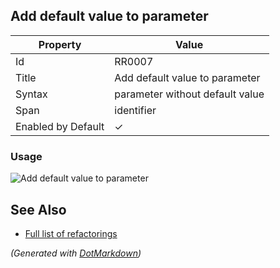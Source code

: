 ## Add default value to parameter

| Property           | Value                           |
| ------------------ | ------------------------------- |
| Id                 | RR0007                          |
| Title              | Add default value to parameter  |
| Syntax             | parameter without default value |
| Span               | identifier                      |
| Enabled by Default | &#x2713;                        |

### Usage

![Add default value to parameter](../../images/refactorings/AddDefaultValueToParameter.png)

## See Also

* [Full list of refactorings](Refactorings.md)


*\(Generated with [DotMarkdown](http://github.com/JosefPihrt/DotMarkdown)\)*